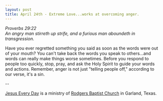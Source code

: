 ```yaml
---
layout: post
title: April 24th - Extreme Love...works at overcoming anger.
---
```


_Proverbs 29:22  
An angry man stirreth up strife, and a furious man aboundeth in
transgression._

Have you ever regretted something you said as soon as the words
were out of your mouth? You can't take back the words you speak to
others...and words can really make things worse sometimes. Before you
respond to people too quickly, stop, pray, and ask the Holy Spirit to
guide your words and actions. Remember, anger is not just "telling
people off," according to our verse, it's a sin.

 --

<a href=http://jesuseveryday.net>Jesus Every Day</a> is a ministry of <a href=http://rodgersbaptist.net>Rodgers Baptist Church</a> in Garland, Texas.
